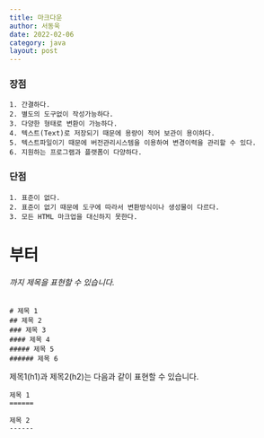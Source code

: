 ```yaml
---
title: 마크다운
author: 서동욱
date: 2022-02-06
category: java
layout: post
---
```


### **장점**

```
1. 간결하다.
2. 별도의 도구없이 작성가능하다.
3. 다양한 형태로 변환이 가능하다.
4. 텍스트(Text)로 저장되기 때문에 용량이 적어 보관이 용이하다.
5. 텍스트파일이기 때문에 버전관리시스템을 이용하여 변경이력을 관리할 수 있다.
6. 지원하는 프로그램과 플랫폼이 다양하다.

``` 

### **단점**

```
1. 표준이 없다.
2. 표준이 없기 때문에 도구에 따라서 변환방식이나 생성물이 다르다.
3. 모든 HTML 마크업을 대신하지 못한다.  

```


### <h1>부터 <h6>까지 제목을 표현할 수 있습니다.

```text
# 제목 1
## 제목 2
### 제목 3
#### 제목 4
##### 제목 5
###### 제목 6
```
제목1(h1)과 제목2(h2)는 다음과 같이 표현할 수 있습니다.
```text
제목 1
======

제목 2
------
```